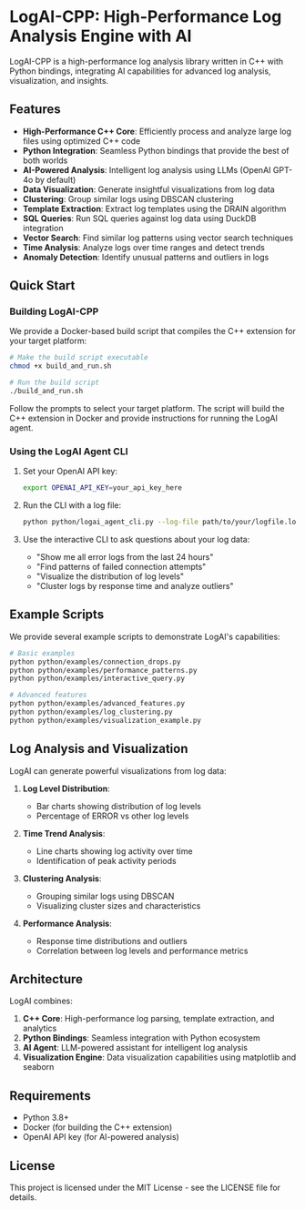 # LogAI-CPP: High-Performance Log Analysis Engine with AI

LogAI-CPP is a high-performance log analysis library written in C++ with Python bindings, integrating AI capabilities for advanced log analysis, visualization, and insights.

## Features

- **High-Performance C++ Core**: Efficiently process and analyze large log files using optimized C++ code
- **Python Integration**: Seamless Python bindings that provide the best of both worlds
- **AI-Powered Analysis**: Intelligent log analysis using LLMs (OpenAI GPT-4o by default)
- **Data Visualization**: Generate insightful visualizations from log data
- **Clustering**: Group similar logs using DBSCAN clustering
- **Template Extraction**: Extract log templates using the DRAIN algorithm
- **SQL Queries**: Run SQL queries against log data using DuckDB integration
- **Vector Search**: Find similar log patterns using vector search techniques
- **Time Analysis**: Analyze logs over time ranges and detect trends
- **Anomaly Detection**: Identify unusual patterns and outliers in logs

## Quick Start

### Building LogAI-CPP

We provide a Docker-based build script that compiles the C++ extension for your target platform:

```bash
# Make the build script executable
chmod +x build_and_run.sh

# Run the build script
./build_and_run.sh
```

Follow the prompts to select your target platform. The script will build the C++ extension in Docker and provide instructions for running the LogAI agent.

### Using the LogAI Agent CLI

1. Set your OpenAI API key:
   ```bash
   export OPENAI_API_KEY=your_api_key_here
   ```

2. Run the CLI with a log file:
   ```bash
   python python/logai_agent_cli.py --log-file path/to/your/logfile.log
   ```

3. Use the interactive CLI to ask questions about your log data:
   - "Show me all error logs from the last 24 hours"
   - "Find patterns of failed connection attempts"
   - "Visualize the distribution of log levels"
   - "Cluster logs by response time and analyze outliers"

## Example Scripts

We provide several example scripts to demonstrate LogAI's capabilities:

```bash
# Basic examples
python python/examples/connection_drops.py
python python/examples/performance_patterns.py
python python/examples/interactive_query.py

# Advanced features
python python/examples/advanced_features.py
python python/examples/log_clustering.py
python python/examples/visualization_example.py
```

## Log Analysis and Visualization

LogAI can generate powerful visualizations from log data:

1. **Log Level Distribution**:
   - Bar charts showing distribution of log levels
   - Percentage of ERROR vs other log levels

2. **Time Trend Analysis**:
   - Line charts showing log activity over time
   - Identification of peak activity periods

3. **Clustering Analysis**:
   - Grouping similar logs using DBSCAN
   - Visualizing cluster sizes and characteristics

4. **Performance Analysis**:
   - Response time distributions and outliers
   - Correlation between log levels and performance metrics

## Architecture

LogAI combines:

1. **C++ Core**: High-performance log parsing, template extraction, and analytics
2. **Python Bindings**: Seamless integration with Python ecosystem
3. **AI Agent**: LLM-powered assistant for intelligent log analysis
4. **Visualization Engine**: Data visualization capabilities using matplotlib and seaborn

## Requirements

- Python 3.8+
- Docker (for building the C++ extension)
- OpenAI API key (for AI-powered analysis)

## License

This project is licensed under the MIT License - see the LICENSE file for details. 